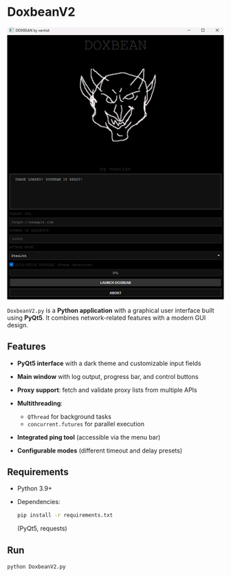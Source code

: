 

# DoxbeanV2

![Image Alt](https://github.com/vantixt777/doxbean/blob/82b0a26fe25ed30b3d55949627ed6aa135e21e4d/doxbean%20tool.png)


`DoxbeanV2.py` is a **Python application** with a graphical user interface built using **PyQt5**.
It combines network-related features with a modern GUI design.

## Features

* **PyQt5 interface** with a dark theme and customizable input fields
* **Main window** with log output, progress bar, and control buttons
* **Proxy support**: fetch and validate proxy lists from multiple APIs
* **Multithreading**:

  * `QThread` for background tasks
  * `concurrent.futures` for parallel execution
* **Integrated ping tool** (accessible via the menu bar)
* **Configurable modes** (different timeout and delay presets)

## Requirements

* Python 3.9+
* Dependencies:

  ```bash
  pip install -r requirements.txt
  ```

  (PyQt5, requests)

## Run

```bash
python DoxbeanV2.py
```


